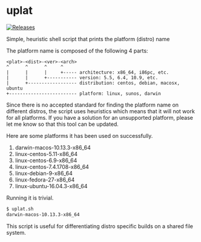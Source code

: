 # uplat
[![Releases](https://img.shields.io/github/release/jlinoff/uplat.svg?style=flat)](https://github.com/jlinoff/uplat/releases)

Simple, heuristic shell script that prints the platform (distro) name

The platform name is composed of the following 4 parts:

```
<plat>-<dist>-<ver>-<arch>
^      ^      ^     ^
|      |      |     +----- architecture: x86_64, i86pc, etc.
|      |      +----------- version: 5.5, 6.4, 10.9, etc.
|      +------------------ distribution: centos, debian, macosx, ubuntu
+------------------------- platform: linux, sunos, darwin
```

Since there is no accepted standard for finding the platform name on different distros, the script uses heuristics which means that it will not work for all platforms. If you have a solution for an unsupported platform, please let me know so that this tool can be updated.

Here are some platforms it has been used on successfully.

1. darwin-macos-10.13.3-x86_64
2. linux-centos-5.11-x86_64
3. linux-centos-6.9-x86_64
4. linux-centos-7.4.1708-x86_64
5. linux-debian-9-x86_64
6. linux-fedora-27-x86_64
7. linux-ubuntu-16.04.3-x86_64

Running it is trivial.

```bash
$ uplat.sh
darwin-macos-10.13.3-x86_64
```

This script is useful for differentiating distro specific builds on a shared file system.
